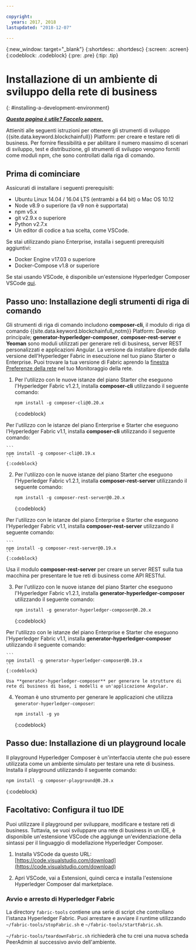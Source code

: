 ```yaml
---

copyright:
  years: 2017, 2018
lastupdated: "2018-12-07"

---
```


{:new_window: target="_blank"}
{:shortdesc: .shortdesc}
{:screen: .screen}
{:codeblock: .codeblock}
{:pre: .pre}
{:tip: .tip}

# Installazione di un ambiente di sviluppo della rete di business
{: #installing-a-development-environment}


***[Questa pagina è utile? Faccelo sapere.](https://www.surveygizmo.com/s3/4501493/IBM-Blockchain-Documentation)***


Attieniti alle seguenti istruzioni per ottenere gli strumenti di sviluppo {{site.data.keyword.blockchainfull}} Platform: per creare e testare reti di business. Per fornire flessibilità e per abilitare il numero massimo di scenari di sviluppo, test e distribuzione, gli strumenti di sviluppo vengono forniti come moduli npm, che sono controllati dalla riga di comando.

## Prima di cominciare

Assicurati di installare i seguenti prerequisiti:

- Ubuntu Linux 14.04 / 16.04 LTS (entrambi a 64 bit) o Mac OS 10.12
- Node v8.9 o superiore (la v9 non è supportata)
- npm v5.x
- git v2.9.x o superiore
- Python v2.7.x
- Un editor di codice a tua scelta, come VSCode.

Se stai utilizzando piano Enterprise, installa i seguenti prerequisiti aggiuntivi:

- Docker Engine v17.03 o superiore
- Docker-Compose v1.8 or superiore

Se stai usando VSCode, è disponibile un'estensione Hyperledger Composer VSCode [qui](https://marketplace.visualstudio.com/items?itemName=HyperledgerComposer.composer-support-client).

## Passo uno: Installazione degli strumenti di riga di comando

Gli strumenti di riga di comando includono **composer-cli**, il modulo di riga di comando {{site.data.keyword.blockchainfull_notm}} Platform: Develop principale; **generator-hyperledger-composer**, **composer-rest-server** e **Yeoman** sono moduli utilizzati per generare reti di business, server REST personalizzati e applicazioni Angular. La versione da installare dipende dalla versione dell'Hyperledger Fabric in esecuzione nel tuo piano Starter o Enterprise. Puoi trovare la tua versione di Fabric aprendo la [finestra Preferenze della rete](../v10_dashboard.html#network-preferences) nel tuo Monitoraggio della rete.

1. Per l'utilizzo con le nuove istanze del piano Starter che eseguono l'Hyperledger Fabric v1.2.1, installa **composer-cli** utilizzando il seguente comando:

    ```
    npm install -g composer-cli@0.20.x
    ```
    {:codeblock}

  Per l'utilizzo con le istanze del piano Enterprise e Starter che eseguono l'Hyperledger Fabric v1.1, installa **composer-cli** utilizzando il seguente comando:

    ```
    npm install -g composer-cli@0.19.x
    ```
    {:codeblock}

2. Per l'utilizzo con le nuove istanze del piano Starter che eseguono l'Hyperledger Fabric v1.2.1, installa **composer-rest-server** utilizzando il seguente comando:

    ```
    npm install -g composer-rest-server@0.20.x
    ```
    {:codeblock}

  Per l'utilizzo con le istanze del piano Enterprise e Starter che eseguono l'Hyperledger Fabric v1.1, installa **composer-rest-server** utilizzando il seguente comando:

    ```
    npm install -g composer-rest-server@0.19.x
    ```
    {:codeblock}

 Usa il modulo **composer-rest-server** per creare un server REST sulla tua macchina per presentare le tue reti di business come API RESTful.

3. Per l'utilizzo con le nuove istanze del piano Starter che eseguono l'Hyperledger Fabric v1.2.1, installa **generator-hyperledger-composer** utilizzando il seguente comando:

    ```
    npm install -g generator-hyperledger-composer@0.20.x
    ```
    {:codeblock}

  Per l'utilizzo con le istanze del piano Enterprise e Starter che eseguono l'Hyperledger Fabric v1.1, installa **generator-hyperledger-composer** utilizzando il seguente comando:

    ```
    npm install -g generator-hyperledger-composer@0.19.x
    ```
    {:codeblock}

    Usa **generator-hyperledger-composer** per generare le strutture di rete di business di base, i modelli e un'applicazione Angular.

4. Yeoman è uno strumento per generare le applicazioni che utilizza `generator-hyperledger-composer`:

    ```
    npm install -g yo
    ```
    {:codeblock}

## Passo due: Installazione di un playground locale

Il playground Hyperledger Composer è un'interfaccia utente che può essere utilizzata come un ambiente simulato per testare una rete di business. Installa il playground utilizzando il seguente comando:

```
npm install -g composer-playground@0.20.x
```
{:codeblock}


## Facoltativo: Configura il tuo IDE

Puoi utilizzare il playground per sviluppare, modificare e testare reti di business. Tuttavia, se vuoi sviluppare una rete di business in un IDE, è disponibile un'estensione VSCode che aggiunge un'evidenziazione della sintassi per il linguaggio di modellazione Hyperledger Composer.

1. Installa VSCode da questo URL: [https://code.visualstudio.com/download](https://code.visualstudio.com/download)

2. Apri VSCode, vai a Estensioni, quindi cerca e installa l'estensione Hyperledger Composer dal marketplace.


### Avvio e arresto di Hyperledger Fabric

La directory `fabric-tools` contiene una serie di script che controllano l'istanza Hyperledger Fabric. Puoi arrestare e avviare il runtime utilizzando `~/fabric-tools/stopFabric.sh` e `~/fabric-tools/startFabric.sh`.

`~/fabric-tools/teardownFabric.sh` richiederà che tu crei una nuova scheda PeerAdmin al successivo avvio dell'ambiente.

